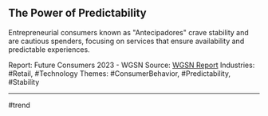 ## The Power of Predictability
Entrepreneurial consumers known as "Antecipadores" crave stability and are cautious spenders, focusing on services that ensure availability and predictable experiences.

Report: Future Consumers 2023 - WGSN
Source: [WGSN Report](https://drive.google.com/file/d/1fmf1nrwMP1UEVR_AH1k4lmZ20diJdZON/view?usp=drive_link)
Industries: #Retail, #Technology
Themes: #ConsumerBehavior, #Predictability, #Stability

---

#trend